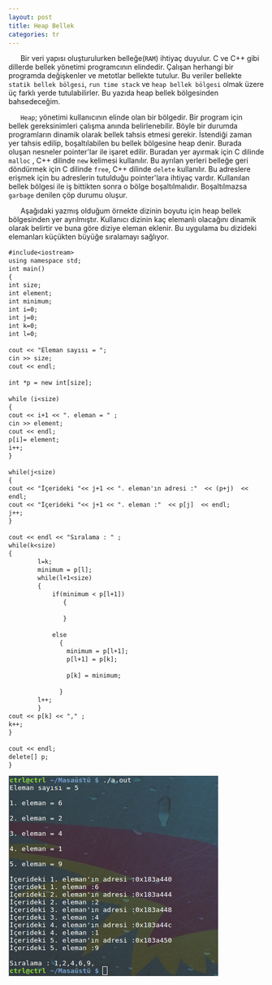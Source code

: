```yaml
---
layout: post
title: Heap Bellek
categories: tr
---
```



&nbsp;&nbsp;&nbsp;&nbsp;&nbsp;&nbsp;Bir veri yapısı oluşturulurken belleğe(`RAM`) ihtiyaç duyulur. C ve C++ gibi dillerde bellek yönetimi programcının elindedir. Çalışan herhangi bir programda değişkenler ve metotlar bellekte tutulur. Bu veriler bellekte `statik bellek bölgesi`, `run time stack` ve `heap bellek bölgesi` olmak üzere üç farklı yerde tutulabilirler. Bu yazıda heap bellek bölgesinden bahsedeceğim. 

&nbsp;&nbsp;&nbsp;&nbsp;&nbsp;&nbsp;`Heap`; yönetimi kullanıcının elinde olan bir bölgedir. Bir program için bellek gereksinimleri çalışma anında belirlenebilir. Böyle bir durumda programların dinamik olarak bellek tahsis etmesi gerekir. İstendiği zaman yer tahsis edilip, boşaltılabilen bu bellek bölgesine heap denir. Burada oluşan nesneler pointer'lar ile işaret edilir. Buradan yer ayırmak için C dilinde `malloc` , C++ dilinde `new` kelimesi kullanılır. Bu ayrılan yerleri belleğe  geri döndürmek için C dilinde `free`, C++ dilinde `delete` kullanılır. Bu adreslere erişmek için bu adreslerin tutulduğu pointer'lara ihtiyaç vardır. Kullanılan bellek bölgesi ile iş bittikten sonra o bölge boşaltılmalıdır. Boşaltılmazsa `garbage` denilen çöp durumu oluşur. 

&nbsp;&nbsp;&nbsp;&nbsp;&nbsp;&nbsp;Aşağıdaki yazmış olduğum örnekte dizinin boyutu için heap bellek bölgesinden yer ayrılmıştır. Kullanıcı dizinin kaç elemanlı olacağını dinamik olarak belirtir ve buna göre diziye eleman eklenir. Bu uygulama bu dizideki elemanları küçükten büyüğe sıralamayı sağlıyor. 



    #include<iostream>
    using namespace std;
    int main()
    {
    int size;
    int element;
    int minimum;
    int i=0;
    int j=0;
    int k=0;
    int l=0;

    cout << "Eleman sayısı = ";
    cin >> size; 
    cout << endl;

    int *p = new int[size];

    while (i<size)
    {
    cout << i+1 << ". eleman = " ; 
    cin >> element;
    cout << endl;
    p[i]= element;
    i++;
    }

    while(j<size)
    {
    cout << "İçerideki "<< j+1 << ". eleman'ın adresi :"  << (p+j)  << endl;
    cout << "İçerideki "<< j+1 << ". eleman :"  << p[j]  << endl;
    j++;
    }

    cout << endl << "Sıralama : " ;
    while(k<size)
    {
            l=k;
            minimum = p[l];
            while(l+1<size)
            {   
                if(minimum < p[l+1])
                   {
                              
                   }
               
                else 
                  {
                    minimum = p[l+1];
                    p[l+1] = p[k];  
                    
                    p[k] = minimum;
                                            
                  }
            l++;
            }
    cout << p[k] << "," ;
    k++;
    }

    cout << endl;
    delete[] p;
    }



<img src="/img/heap/heap.png">







